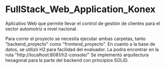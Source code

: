 # FullStack_Web_Application_Konex
 Aplicativo Web que permite llevar el control de gestión de clientes para el sector automotriz a nivel nacional.

 Para correr el proyecto se necesita ejecutar ambas carpetas, tanto "backend_proyecto" como "frontend_proyecto".
 En cuanto a la base de datos, se utilizó H2 para facilidad del evaluador. La podra encontrar en la ruta "http://localhost:8081/h2-console/"
 Se implementó arquitectura hexagonal para la parte del backend con principios SOLID.
